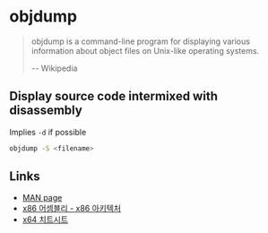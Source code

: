 # objdump

> objdump is a command-line program for displaying various information about object files on Unix-like operating systems.
> 
> -- Wikipedia

## Display source code intermixed with disassembly

Implies `-d` if possible

```sh
objdump -S <filename>
```

## Links

* [MAN page](https://linux.die.net/man/1/objdump)
* [x86 어셈블리 - x86 아키텍처](https://ko.wikibooks.org/wiki/X86_%EC%96%B4%EC%85%88%EB%B8%94%EB%A6%AC)
* [x64 치트시트](https://cs.brown.edu/courses/cs033/docs/guides/x64_cheatsheet.pdf)